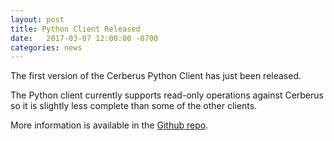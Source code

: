 ```yaml
---
layout: post
title: Python Client Released
date:   2017-03-07 12:00:00 -0700
categories: news
---
```


The first version of the Cerberus Python Client has just been released.

The Python client currently supports read-only operations against Cerberus so it is slightly less complete than some of
the other clients.

More information is available in the <a target="_blank" onclick="trackOutboundLink('https://github.com/Nike-Inc/cerberus-python-client/')" href="https://github.com/Nike-Inc/cerberus-python-client/">Github repo</a>.
